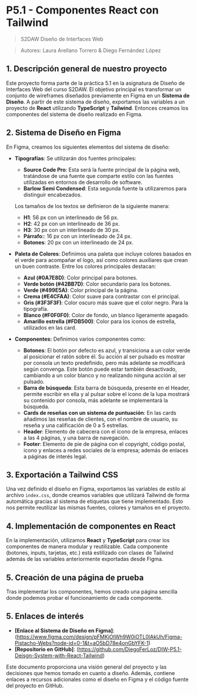 # P5.1 - Componentes React con Tailwind
> S2DAW Diseño de Interfaces Web

> Autores: Laura Arellano Torrero & Diego Fernández López

## 1. Descripción general de nuestro proyecto

Este proyecto forma parte de la práctica 5.1 en la asignatura de Diseño de Interfaces Web del curso S2DAW. El objetivo principal es transformar un conjunto de wireframes diseñados previamente en Figma en un **Sistema de Diseño**. A partir de este sistema de diseño, exportamos las variables a un proyecto de **React** utilizando **TypeScript** y **Tailwind**. Entonces creamos los componentes del sistema de diseño realizado en Figma.

## 2. Sistema de Diseño en Figma

En Figma, creamos los siguientes elementos del sistema de diseño:

- **Tipografías**: Se utilizarán dos fuentes principales: 
  - **Source Code Pro**: Esta será la fuente principal de la página web, tratándose de una fuente que comparte estilo con las fuentes utilizadas en entornos de desarrollo de software.
  - **Barlow Semi Condensed**: Esta segunda fuente la utilizaremos para distinguir encabezados.
  
  Los tamaños de los textos se definieron de la siguiente manera:
  - **H1**: 56 px con un interlineado de 56 px.
  - **H2**: 42 px con un interlineado de 36 px.
  - **H3**: 30 px con un interlineado de 30 px.
  - **Párrafo:**: 16 px con un interlineado de 24 px.
  - **Botones**: 20 px con un interlineado de 24 px.

- **Paleta de Colores**: Definimos una paleta que incluye colores basados en el verde para acompañar el logo, así como colores auxiliares que crean un buen contraste. Entre los colores principales destacan:
  - **Azul (#0A7E8D)**: Color principal para botones.
  - **Verde botón (#42BB7D)**: Color secundario para los botones.
  - **Verde (#499E5A)**: Color principal de la página.
  - **Crema (#E4CFAA)**: Color suave para contrastar con el principal.
  - **Gris (#3F3F3F)**: Color oscuro más suave que el color negro. Para la tipografía.
  - **Blanco (#F0F0F0)**: Color de fondo, un blanco ligeramente apagado.
  - **Amarillo estrella (#FDB500)**: Color para los iconos de estrella, utilizados en las card.
  
- **Componentes:** Definimos varios componentes como:
  - **Botones**: El botón por defecto es azul, y transiciona a un color verde al posicionar el ratón sobre él. Su acción al ser pulsado es mostrar por consola un texto predefinido, pero más adelante se modificará según convenga. Este botón puede estar también desactivado, cambiando a un color blanco y no realizando ninguna acción al ser pulsado.
  - **Barra de búsqueda**: Esta barra de búsqueda, presente en el Header, permite escribir en ella y al pulsar sobre el icono de la lupa mostrará su contenido por consola, más adelante se implementará la búsqueda.
  - **Cards de reseñas con un sistema de puntuación**: En las cards añadimos las reseñas de clientes, con el nombre de usuario, su reseña y una calificación de 0 a 5 estrellas.
  - **Header**: Elemento de cabecera con el icono de la empresa, enlaces a las 4 páginas, y una barra de navegación.
  - **Footer**: Elemento de pie de página con el copyright, código postal, icono y enlaces a redes sociales de la empresa; además de enlaces a páginas de interés legal.

## 3. Exportación a Tailwind CSS

Una vez definido el diseño en Figma, exportamos las variables de estilo al archivo `index.css`, donde creamos variables que utilizará Tailwind de forma automática gracias al sistema de etiquetas que tiene implementado. Esto nos permite reutilizar las mismas fuentes, colores y tamaños en el proyecto.

## 4. Implementación de componentes en React

En la implementación, utilizamos **React** y **TypeScript** para crear los componentes de manera modular y reutilizable. Cada componente (botones, inputs, tarjetas, etc.) está estilizado con clases de Tailwind además de las variables anteriormente exportadas desde Figma.

## 5. Creación de una página de prueba

Tras implementar los componentes, hemos creado una página sencilla donde podemos probar el funcionamiento de cada componente.

## 5. Enlaces de interés

- **[Enlace al Sistema de Diseño en Figma]**:(https://www.figma.com/design/pFMKjOIWh9W0iOTL0lAkUh/Figma-Pistacho-Webs?node-id=0-1&t=aO5bD78e4onGbYFK-1)
- **[Repositorio en GitHub]**: (https://github.com/DiegoFerLoz/DIW-P5.1-Deisgn-System-with-React-Tailwind)

Este documento proporciona una visión general del proyecto y las decisiones que hemos tomado en cuanto a diseño. Además, contiene enlaces a recursos adicionales como el diseño en Figma y el código fuente del proyecto en GitHub.

